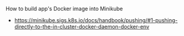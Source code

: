 How to build app's Docker image into Minikube
* https://minikube.sigs.k8s.io/docs/handbook/pushing/#1-pushing-directly-to-the-in-cluster-docker-daemon-docker-env

